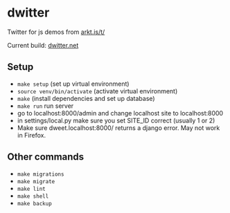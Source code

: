 # dwitter
Twitter for js demos from [arkt.is/t/](http://arkt.is/t/Yy53aWR0aD0yZTM7eC5maWxsUmVjdCgxNTAsMTUwKlModCkrMTUwLDE1MCwxNTAp)

Current build: [dwitter.net](http://dwitter.net)

## Setup
* `make setup` (set up virtual environment)
* `source venv/bin/activate` (activate virtual environment)
* `make` (install dependencies and set up database)
* `make run` run server
* go to localhost:8000/admin and change localhost site to localhost:8000
* in settings/local.py make sure you set SITE_ID correct  (usually 1 or 2) 
* Make sure dweet.localhost:8000/ returns a django error. May not work in Firefox.

## Other commands
* `make migrations`
* `make migrate`
* `make lint`
* `make shell`
* `make backup`

